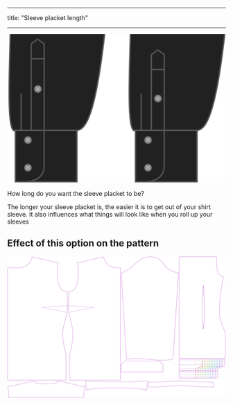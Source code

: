 ***

title: "Sleeve placket length"

***

![Довжина шліца](sleeveplacketlength.svg)

How long do you want the sleeve placket to be?

<Note>

The longer your sleeve placket is, the easier it is to get out of your shirt sleeve.
It also influences what things will look like when you roll up your sleeves

</Note>

## Effect of this option on the pattern

![This image shows the effect of this option by superimposing several variants that have a different value for this option](simone_sleeveplacketlength_sample.svg "Effect of this option on the pattern")
